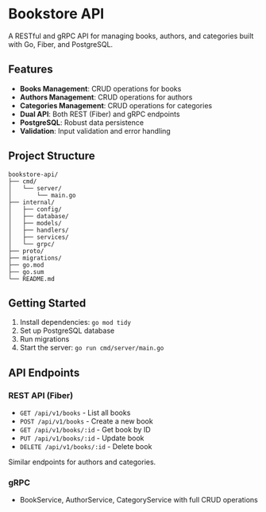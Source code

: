 # Bookstore API

A RESTful and gRPC API for managing books, authors, and categories built with Go, Fiber, and PostgreSQL.

## Features

- **Books Management**: CRUD operations for books
- **Authors Management**: CRUD operations for authors  
- **Categories Management**: CRUD operations for categories
- **Dual API**: Both REST (Fiber) and gRPC endpoints
- **PostgreSQL**: Robust data persistence
- **Validation**: Input validation and error handling

## Project Structure

```
bookstore-api/
├── cmd/
│   └── server/
│       └── main.go
├── internal/
│   ├── config/
│   ├── database/
│   ├── models/
│   ├── handlers/
│   ├── services/
│   └── grpc/
├── proto/
├── migrations/
├── go.mod
├── go.sum
└── README.md
```

## Getting Started

1. Install dependencies: `go mod tidy`
2. Set up PostgreSQL database
3. Run migrations
4. Start the server: `go run cmd/server/main.go`

## API Endpoints

### REST API (Fiber)
- `GET /api/v1/books` - List all books
- `POST /api/v1/books` - Create a new book
- `GET /api/v1/books/:id` - Get book by ID
- `PUT /api/v1/books/:id` - Update book
- `DELETE /api/v1/books/:id` - Delete book

Similar endpoints for authors and categories.

### gRPC
- BookService, AuthorService, CategoryService with full CRUD operations
